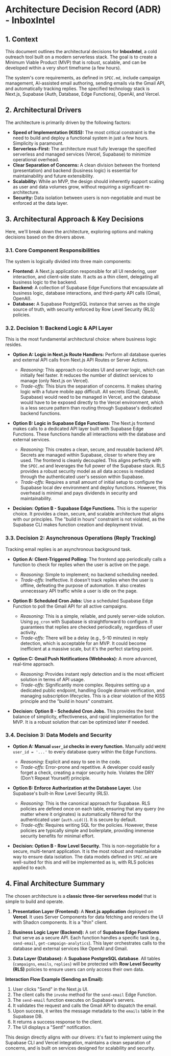 # Architecture Decision Record (ADR) - InboxIntel

## 1. Context

This document outlines the architectural decisions for **InboxIntel**, a cold outreach tool built on a modern serverless stack. The goal is to create a Minimum Viable Product (MVP) that is robust, scalable, and can be developed within a very short timeframe (a few hours).

The system's core requirements, as defined in `SPEC.md`, include campaign management, AI-assisted email authoring, sending emails via the Gmail API, and automatically tracking replies. The specified technology stack is Next.js, Supabase (Auth, Database, Edge Functions), OpenAI, and Vercel.

## 2. Architectural Drivers

The architecture is primarily driven by the following factors:

-   **Speed of Implementation (KISS):** The most critical constraint is the need to build and deploy a functional system in just a few hours. Simplicity is paramount.
-   **Serverless-First:** The architecture must fully leverage the specified serverless and managed services (Vercel, Supabase) to minimize operational overhead.
-   **Clear Separation of Concerns:** A clean division between the frontend (presentation) and backend (business logic) is essential for maintainability and future extensibility.
-   **Scalability:** While an MVP, the design should inherently support scaling as user and data volumes grow, without requiring a significant re-architecture.
-   **Security:** Data isolation between users is non-negotiable and must be enforced at the data layer.

## 3. Architectural Approach & Key Decisions

Here, we'll break down the architecture, exploring options and making decisions based on the drivers above.

### 3.1. Core Component Responsibilities

The system is logically divided into three main components:

-   **Frontend:** A Next.js application responsible for all UI rendering, user interaction, and client-side state. It acts as a thin client, delegating all business logic to the backend.
-   **Backend:** A collection of Supabase Edge Functions that encapsulate all business logic, database interactions, and third-party API calls (Gmail, OpenAI).
-   **Database:** A Supabase PostgreSQL instance that serves as the single source of truth, with security enforced by Row Level Security (RLS) policies.

### 3.2. Decision 1: Backend Logic & API Layer

This is the most fundamental architectural choice: where business logic resides.

-   **Option A: Logic in Next.js Route Handlers:** Perform all database queries and external API calls from Next.js API Routes or Server Actions.
    -   *Reasoning:* This approach co-locates UI and server logic, which can initially feel faster. It reduces the number of distinct services to manage (only Next.js on Vercel).
    -   *Trade-offs:* This blurs the separation of concerns. It makes sharing logic with a future mobile app difficult. All secrets (Gmail, OpenAI, Supabase) would need to be managed in Vercel, and the database would have to be exposed directly to the Vercel environment, which is a less secure pattern than routing through Supabase's dedicated backend functions.

-   **Option B: Logic in Supabase Edge Functions:** The Next.js frontend makes calls to a dedicated API layer built with Supabase Edge Functions. These functions handle all interactions with the database and external services.
    -   *Reasoning:* This creates a clean, secure, and reusable backend API. Secrets are managed within Supabase, closer to where they are used. The frontend is cleanly decoupled. This aligns perfectly with the `SPEC.md` and leverages the full power of the Supabase stack. RLS provides a robust security model as all data access is mediated through the authenticated user's session within Supabase.
    -   *Trade-offs:* Requires a small amount of initial setup to configure the Supabase local dev environment and deploy functions. However, this overhead is minimal and pays dividends in security and maintainability.

-   **Decision:** **Option B - Supabase Edge Functions.** This is the superior choice. It provides a clean, secure, and scalable architecture that aligns with our principles. The "build in hours" constraint is not violated, as the Supabase CLI makes function creation and deployment trivial.

### 3.3. Decision 2: Asynchronous Operations (Reply Tracking)

Tracking email replies is an asynchronous background task.

-   **Option A: Client-Triggered Polling:** The frontend app periodically calls a function to check for replies when the user is active on the page.
    -   *Reasoning:* Simple to implement; no backend scheduling needed.
    -   *Trade-offs:* Ineffective. It doesn't track replies when the user is offline, defeating the purpose of automation. It also creates unnecessary API traffic while a user is idle on the page.

-   **Option B: Scheduled Cron Jobs:** Use a scheduled Supabase Edge Function to poll the Gmail API for all active campaigns.
    -   *Reasoning:* This is a simple, reliable, and purely server-side solution. Using `pg_cron` with Supabase is straightforward to configure. It guarantees that replies are checked periodically, regardless of user activity.
    -   *Trade-offs:* There will be a delay (e.g., 5-10 minutes) in reply detection, which is acceptable for an MVP. It could become inefficient at a massive scale, but it's the perfect starting point.

-   **Option C: Gmail Push Notifications (Webhooks):** A more advanced, real-time approach.
    -   *Reasoning:* Provides instant reply detection and is the most efficient solution in terms of API usage.
    -   *Trade-offs:* Significantly more complex. Requires setting up a dedicated public endpoint, handling Google domain verification, and managing subscription lifecycles. This is a clear violation of the KISS principle and the "build in hours" constraint.

-   **Decision:** **Option B - Scheduled Cron Jobs.** This provides the best balance of simplicity, effectiveness, and rapid implementation for the MVP. It is a robust solution that can be optimized later if needed.

### 3.4. Decision 3: Data Models and Security

-   **Option A: Manual `user_id` checks in every function.** Manually add `WHERE user_id = '...'` to every database query within the Edge Functions.
    -   *Reasoning:* Explicit and easy to see in the code.
    -   *Trade-offs:* Error-prone and repetitive. A developer could easily forget a check, creating a major security hole. Violates the DRY (Don't Repeat Yourself) principle.

-   **Option B: Enforce Authorization at the Database Layer.** Use Supabase's built-in Row Level Security (RLS).
    -   *Reasoning:* This is the canonical approach for Supabase. RLS policies are defined once on each table, ensuring that any query (no matter where it originates) is automatically filtered for the authenticated user (`auth.uid()`). It is secure by default.
    -   *Trade-offs:* Requires writing SQL for the policies. However, these policies are typically simple and boilerplate, providing immense security benefits for minimal effort.

-   **Decision:** **Option B - Row Level Security.** This is non-negotiable for a secure, multi-tenant application. It is the most robust and maintainable way to ensure data isolation. The data models defined in `SPEC.md` are well-suited for this and will be implemented as is, with RLS policies applied to each.

## 4. Final Architecture Summary

The chosen architecture is a **classic three-tier serverless model** that is simple to build and operate.

1.  **Presentation Layer (Frontend):** A **Next.js application** deployed on **Vercel**. It uses Server Components for data fetching and renders the UI with Shadcn components. It is a "thin" client.

2.  **Business Logic Layer (Backend):** A set of **Supabase Edge Functions** that serve as a secure API. Each function handles a specific task (e.g., `send-email`, `get-campaign-analytics`). This layer orchestrates calls to the database and external services like OpenAI and Gmail.

3.  **Data Layer (Database):** A **Supabase PostgreSQL database**. All tables (`campaigns`, `emails`, `replies`) will be protected with **Row Level Security (RLS)** policies to ensure users can only access their own data.

**Interaction Flow Example (Sending an Email):**
1.  User clicks "Send" in the Next.js UI.
2.  The client calls the `invoke` method for the `send-email` Edge Function.
3.  The `send-email` function executes on Supabase's servers.
4.  It validates the request and calls the Gmail API to dispatch the email.
5.  Upon success, it writes the message metadata to the `emails` table in the Supabase DB.
6.  It returns a success response to the client.
7.  The UI displays a "Sent!" notification.

This design directly aligns with our drivers: it's fast to implement using the Supabase CLI and Vercel integration, maintains a clean separation of concerns, and is built on services designed for scalability and security. 